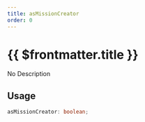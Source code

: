 ```yaml
---
title: asMissionCreator
order: 0
---
```


# {{ $frontmatter.title }}

No Description

## Usage

```ts
asMissionCreator: boolean;
```
